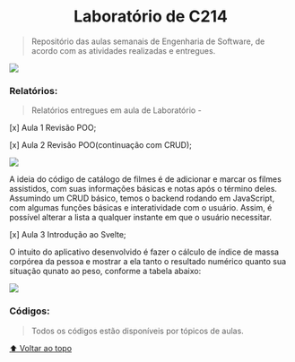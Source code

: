 <h1 align="center">Laboratório de C214</h1>

> Repositório das aulas semanais de Engenharia de Software, de acordo com as atividades realizadas e entregues.

<img src = "https://i0.wp.com/jornal.usp.br/wp-content/uploads/2020/04/20200427_00_computacao_programacao_notebook1.jpg?fit=800%2C420&ssl=1" />

### Relatórios:

> Relatórios entregues em aula de Laboratório -

[x] Aula 1 Revisão POO;

[x] Aula 2 Revisão POO(continuação com CRUD);

<img src = "https://www.ofuxico.com.br/wp-content/uploads/2021/10/painel-com-posteres-filmes-halloween-paramount.jpg" />

A ideia do código de catálogo de filmes é de adicionar e marcar os filmes assistidos, com suas informações básicas e notas após o término deles. Assumindo um CRUD básico, temos o backend rodando em JavaScript, com algumas funções básicas e interatividade com o usuário. Assim, é possível alterar a lista a qualquer instante em que o usuário necessitar.

[x] Aula 3 Introdução ao Svelte;

O intuito do aplicativo desenvolvido é fazer o cálculo de índice de massa corpórea da pessoa e mostrar a ela tanto o resultado numérico quanto sua situação qunato ao peso, conforme a tabela abaixo:

<img src = "https://1.bp.blogspot.com/_vTV-kg2ll28/TAheWXZhwuI/AAAAAAAAAh4/5_gkDIlexpo/s320/imc_tabela.gif" />

### Códigos:

> Todos os códigos estão disponíveis por tópicos de aulas.

[⬆ Voltar ao topo](#Laboratório-de-C214)<br>
